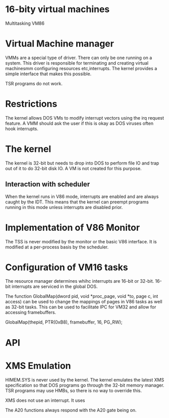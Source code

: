 # 16-bity virtual machines

Multitasking VM86

# Virtual Machine manager

VMMs are a special type of driver. There can only be one running on a system. This driver is responsible for terminating and creating virtual machinesmm configuring resources etc,interrupts. The kernel provides a simple interface that makes this possible.

TSR programs do not work.

# Restrictions

The kernel allows DOS VMs to modify interrupt vectors using the irq request feature. A VMM should ask the user if this is okay as DOS viruses often hook interrupts.

# The kernel

The kernel is 32-bit but needs to drop into DOS to perform file IO and trap out of it to do 32-bit disk IO. A VM is not created for this purpose.

## Interaction with scheduler

When the kernel runs in V86 mode, interrupts are enabled and are always caught by the IDT. This means that the kernel can preempt programs running in this mode unless interrupts are disabled prior.

# Implementation of V86 Monitor

The TSS is never modified by the monitor or the basic V86 interface. It is modified at a per-process basis by the scheduler.

# Configuration of VM16 tasks

The resource manager determines whihc interrupts are 16-bit or 32-bit. 16-bit interrupts are serviced in the global DOS.

The function GlobalMap(dword pid, void *proc_page, void *to, page c, int access) can be used to change the mappings of pages in V86 tasks as well as 32-bit tasks. This can be used to facilitate IPC for VM32 and allow for accessing framebuffers.

GlobalMap(thepid, PTR(0xB8), framebuffer, 16, PG_RW);

# API

# XMS Emulation

HIMEM.SYS is never used by the kernel. The kernel emulates the latest XMS specification so that DOS programs go through the 32-bit memory manager. TSR programs may use HMBs, so there is no way to override this.

XMS does not use an interrupt. It uses 

The A20 functions always respond with the A20 gate being on.
